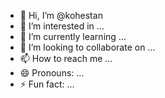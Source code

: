 - 👋 Hi, I’m @kohestan
- 👀 I’m interested in ...
- 🌱 I’m currently learning ...
- 💞️ I’m looking to collaborate on ...
- 📫 How to reach me ...
- 😄 Pronouns: ...
- ⚡ Fun fact: ...

<!---
kohestan/kohestan is a ✨ special ✨ repository because its `README.md` (this file) appears on your GitHub profile.
You can click the Preview link to take a look at your changes.
--->
